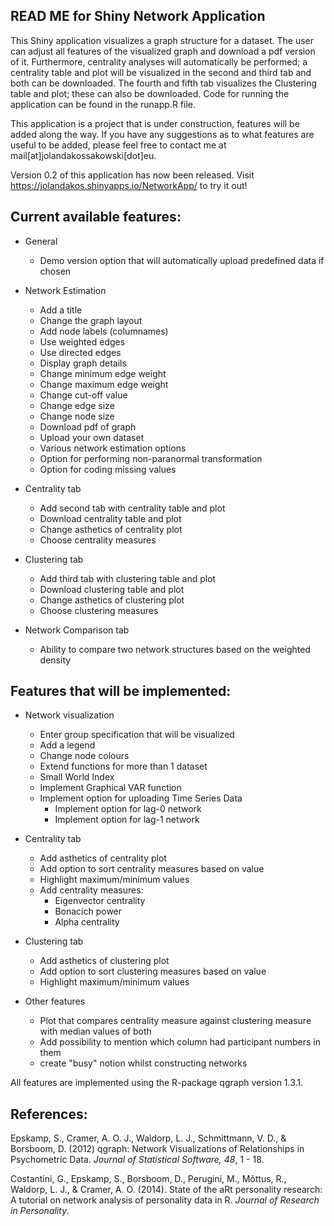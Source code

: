 ## READ ME for Shiny Network Application

This Shiny application visualizes a graph structure for a dataset. The user can adjust all features of the visualized graph and download a pdf version of it. Furthermore, centrality analyses will automatically be performed; a centrality table and plot will be visualized in the second and third tab and both can be downloaded. The fourth and fifth tab visualizes the Clustering table and plot; these can also be downloaded. Code for running the application can be found in the runapp.R file.

This application is a project that is under construction, features will be added along the way. If you have any suggestions as to what features are useful to be added, please feel free to contact me at mail[at]jolandakossakowski[dot]eu.

Version 0.2 of this application has now been released. Visit https://jolandakos.shinyapps.io/NetworkApp/ to try it out!

## Current available features:

* General
  * Demo version option that will automatically upload predefined data if chosen
  
* Network Estimation
  * Add a title
  * Change the graph layout
  * Add node labels (columnames)
  * Use weighted edges
  * Use directed edges
  * Display graph details
  * Change minimum edge weight
  * Change maximum edge weight
  * Change cut-off value
  * Change edge size
  * Change node size
  * Download pdf of graph
  * Upload your own dataset
  * Various network estimation options
  * Option for performing non-paranormal transformation
  * Option for coding missing values
  
* Centrality tab
  * Add second tab with centrality table and plot
  * Download centrality table and plot
  * Change asthetics of centrality plot
  * Choose centrality measures 
  
* Clustering tab
  * Add third tab with clustering table and plot
  * Download clustering table and plot
  * Change asthetics of clustering plot
  * Choose clustering measures 

* Network Comparison tab
  * Ability to compare two network structures based on the weighted density

## Features that will be implemented:

* Network visualization
  * Enter group specification that will be visualized
  * Add a legend
  * Change node colours
  * Extend functions for more than 1 dataset
  * Small World Index
  * Implement Graphical VAR function
  * Implement option for uploading Time Series Data
    * Implement option for lag-0 network
    * Implement option for lag-1 network

* Centrality tab
  * Add asthetics of centrality plot
  * Add option to sort centrality measures based on value
  * Highlight maximum/minimum values
  * Add centrality measures:
    * Eigenvector centrality
    * Bonacich power
    * Alpha centrality
    
  
* Clustering tab
  * Add asthetics of clustering plot
  * Add option to sort clustering measures based on value
  * Highlight maximum/minimum values
  
* Other features
  * Plot that compares centrality measure against clustering measure with median values of both
  * Add possibility to mention which column had participant numbers in them
  * create "busy" notion whilst constructing networks
 
All features are implemented using the R-package qgraph version 1.3.1.

## References:

Epskamp, S., Cramer, A. O. J., Waldorp, L. J., Schmittmann, V. D., & Borsboom, D. (2012) qgraph: Network Visualizations of Relationships in Psychometric Data. *Journal of Statistical Software, 48*, 1 - 18.


Costantini, G., Epskamp, S., Borsboom, D., Perugini, M., Mõttus, R., Waldorp, L. J., & Cramer, A. O. (2014). State of the aRt personality research: A tutorial on network analysis of personality data in R. *Journal of Research in Personality*.
